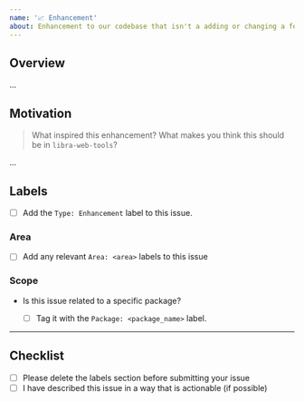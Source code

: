 ```yaml
---
name: '📈 Enhancement'
about: Enhancement to our codebase that isn't a adding or changing a feature
---
```


## Overview

...

## Motivation

> What inspired this enhancement? What makes you think this should be in `libra-web-tools`?

...

## Labels

- [ ] Add the `Type: Enhancement` label to this issue.

### Area

- [ ] Add any relevant `Area: <area>` labels to this issue

### Scope

- Is this issue related to a specific package?

  - [ ] Tag it with the `Package: <package_name>` label.

---

## Checklist

- [ ] Please delete the labels section before submitting your issue
- [ ] I have described this issue in a way that is actionable (if possible)
